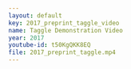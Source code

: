 ```yaml
---
layout: default
key: 2017_preprint_taggle_video
name: Taggle Demonstration Video
year: 2017
youtube-id: t50KgQKK8EQ
file: 2017_preprint_taggle.mp4
---
```

